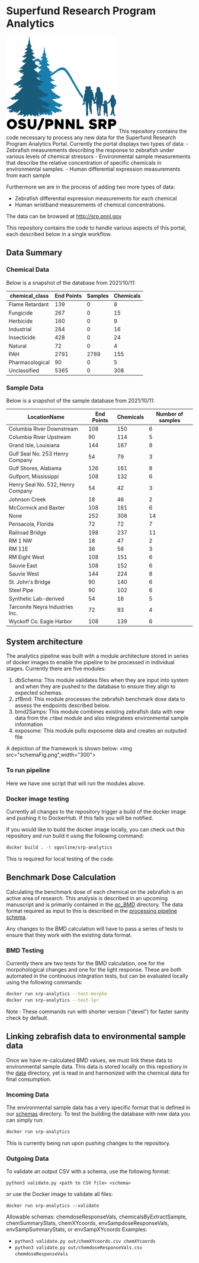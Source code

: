 # Superfund Research Program Analytics

<img src="OSU-PNNLsuperfund_Small.png"  width="300">
This repository contains the code necessary to process any new data for the Superfund Research Program Analytics Portal. Currently the portal displays two types of data:
- Zebrafish measurements describing the response to zebrafish under various levels of chemical stressors
- Environmental sample measurements that describe the relative concentration of specific chemicals in environmental samples.
- Human differential expression measurements from each sample

Furthermore we are in the process of adding two more types of data:
- Zebrafish differential expression measurements for each chemical
- Human wristband measurements of chemical concentrations.

The data can be browsed at http://srp.pnnl.gov

This repository contains the code to handle various aspects of this portal, each described below in a single workflow.

## Data Summary

### Chemical Data

Below is a snapshot of the database from 2021/10/11:

|chemical_class|End Points|Samples|Chemicals
| --- | ---|--- |---|
|Flame Retardant|139|0|8|
|Fungicide|267|0|15|
|Herbicide|160|0|9|
|Industrial|284|0|16|
|Insecticide|428|0|24|
|Natural|72|0|4|
|PAH|2791|2789|155|
|Pharmacological|90|0|5|
|Unclassified|5365|0|308|

### Sample Data

Below is a snapshot of the sample database from 2021/10/11:

|LocationName|End Points|Chemicals|Number of samples|
| --- | --- | --- | --- |
|Columbia River Downstream|108|150|6|
|Columbia River Upstream|90|114|5|
|Grand Isle, Louisiana|144|167|8|
|Gulf Seal No. 253 Henry Company|54|79|3|
|Gulf Shores, Alabama|126|161|8|
|Gulfport, Mississippi|108|132|6|
|Henry Seal No. 532, Henry Company|54|42|3|
|Johnson Creek|18|46|2|
|McCormick and Baxter|108|161|6|
|None|252|308|14|
|Pensacola, Florida|72|72|7|
|Railroad Bridge|198|237|11|
|RM 1 NW|18|47|2|
|RM 11E|36|56|3|
|RM Eight West|108|151|6|
|Sauvie East|108|152|6|
|Sauvie West|144|224|8|
|St. John's Bridge|90|140|6|
|Steel Pipe|90|102|6|
|Synthetic Lab-derived|54|16|5|
|Tarconite Neyra Industries Inc.|72|93|4|
|Wyckoff Co. Eagle Harbor|108|139|6|


## System architecture
The analytics pipeline was built with a module architecture stored in series of docker images to enable the pipeline to be processed in individual stages. Currently there are five modules:
1. dbSchema: This module validates files when they are input into system and when they are pushed to the database to ensure they align to expected schemas.
2. zfBmd: This module processes the zebrafsih benchmark dose data to assess the endpoints described below.
3. bmd2Samps: This module combines existing zebrafish data with new data from the `zfBmd` module and also integratees environmental sample information
4. exposome: This module pulls exposome data and creates an outputed file

A depiction of the framework is shown below:
<img src="schemaFig.png",width="300">

### To run pipeline

Here we have one script that will run the modules above.


### Docker image testing
Currently all changes to the repository trigger a build of the docker image and pushing it to DockerHub. If this fails you will be notified.

If you would like to build the docker image locally, you can check out this repository and run build it using the following command:

``` bash
docker build . -t sgosline/srp-analytics
```

This is required for local testing of the code.

## Benchmark Dose Calculation
Calculating the benchmark dose of each chemical on the zebrafish is an active area of research. This analysis is described in an upcoming manuscript and is primarily contained in the [qc_BMD](./qc_BMD) directory. The data format required as input to this is described in the [processing pipeline schema](./schemas/processingPipelineSchema.xlsx).

Any changes to the BMD calculation will have to pass a series of tests to ensure that they work with the existing data format.

### BMD Testing
Currently there are two tests for the BMD calculation, one for the morpohological changes and one for the light response. These are both automated in the continuous integration tests, but can be evaluated locally using the following commands:

``` bash
docker run srp-analytics --test-morpho
docker run srp-analytics --test-lpr
```

Note : These commands run with shorter version ("devel") for faster sanity check by default.


## Linking zebrafish data to environmental sample data

Once we have re-calculated BMD values, we must link these data to environmental sample data. This data is stored locally on this repostiory in the [data](./data) directory, yet is read in and harmonized with the chemical data for final consumption.

### Incoming Data
The environmental sample data has a very specific format that is defined in our [schemas](./schemas) directory. To test the building the database with new data you can simply run:

``` bash
docker run srp-analytics
```
This is currently being run upon pushing changes to the repository.

### Outgoing Data

To validate an output CSV with a schema, use the following format:
```
python3 validate.py <path to CSV file> <schema>
```
or use the Docker image to validate all files:
```
docker run srp-analytics --validate
```

Allowable schemas: chemdoseResponseVals, chemicalsByExtractSample, chemSummaryStats, chemXYcoords, envSampdoseResponseVals, envSampSummaryStats, or envSampXYcoords
Examples:

* ```python3 validate.py out/chemXYcoords.csv chemXYcoords```
* ```python3 validate.py out/chemdoseResponseVals.csv chemdoseResponseVals```
